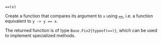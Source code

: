 ```
==(x)
```

Create a function that compares its argument to `x` using [`==`](@ref), i.e. a function equivalent to `y -> y == x`.

The returned function is of type `Base.Fix2{typeof(==)}`, which can be used to implement specialized methods.
